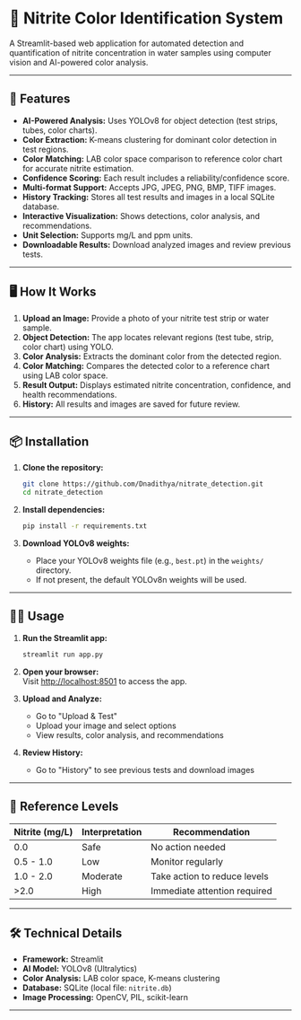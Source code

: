 # 🧪 Nitrite Color Identification System

A Streamlit-based web application for automated detection and quantification of nitrite concentration in water samples using computer vision and AI-powered color analysis.

---

## 🚀 Features

- **AI-Powered Analysis:** Uses YOLOv8 for object detection (test strips, tubes, color charts).
- **Color Extraction:** K-means clustering for dominant color detection in test regions.
- **Color Matching:** LAB color space comparison to reference color chart for accurate nitrite estimation.
- **Confidence Scoring:** Each result includes a reliability/confidence score.
- **Multi-format Support:** Accepts JPG, JPEG, PNG, BMP, TIFF images.
- **History Tracking:** Stores all test results and images in a local SQLite database.
- **Interactive Visualization:** Shows detections, color analysis, and recommendations.
- **Unit Selection:** Supports mg/L and ppm units.
- **Downloadable Results:** Download analyzed images and review previous tests.

---

## 🖥️ How It Works

1. **Upload an Image:** Provide a photo of your nitrite test strip or water sample.
2. **Object Detection:** The app locates relevant regions (test tube, strip, color chart) using YOLO.
3. **Color Analysis:** Extracts the dominant color from the detected region.
4. **Color Matching:** Compares the detected color to a reference chart using LAB color space.
5. **Result Output:** Displays estimated nitrite concentration, confidence, and health recommendations.
6. **History:** All results and images are saved for future review.

---

## 📦 Installation

1. **Clone the repository:**
    ```sh
    git clone https://github.com/Dnadithya/nitrate_detection.git
    cd nitrate_detection
    ```

2. **Install dependencies:**
    ```sh
    pip install -r requirements.txt
    ```

3. **Download YOLOv8 weights:**
    - Place your YOLOv8 weights file (e.g., `best.pt`) in the `weights/` directory.
    - If not present, the default YOLOv8n weights will be used.

---

## 🏃‍♂️ Usage

1. **Run the Streamlit app:**
    ```sh
    streamlit run app.py
    ```

2. **Open your browser:**  
   Visit [http://localhost:8501](http://localhost:8501) to access the app.

3. **Upload and Analyze:**
    - Go to "Upload & Test"
    - Upload your image and select options
    - View results, color analysis, and recommendations

4. **Review History:**
    - Go to "History" to see previous tests and download images

---

## 📝 Reference Levels

| Nitrite (mg/L) | Interpretation         | Recommendation                |
|----------------|-----------------------|-------------------------------|
| 0.0            | Safe                  | No action needed              |
| 0.5 - 1.0      | Low                   | Monitor regularly             |
| 1.0 - 2.0      | Moderate              | Take action to reduce levels  |
| >2.0           | High                  | Immediate attention required  |

---

## 🛠️ Technical Details

- **Framework:** Streamlit
- **AI Model:** YOLOv8 (Ultralytics)
- **Color Analysis:** LAB color space, K-means clustering
- **Database:** SQLite (local file: `nitrite.db`)
- **Image Processing:** OpenCV, PIL, scikit-learn

---
